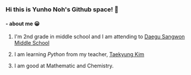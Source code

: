 ### Hi this is Yunho Noh's Github space! 👋

#### - about me 😀

1. I'm 2nd grade in middle school and I am attending to [Daegu Sangwon Middle School](http://www.daegusangwon.ms.kr/index.do)

2. I am learning _Python_ from my teacher, [Taekyung Kim](http://github.com/ktk1501)

3. I am good at Mathematic and Chemistry.
